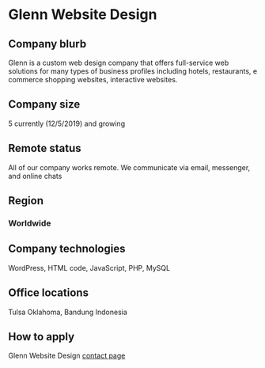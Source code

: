 # Glenn Website Design

## Company blurb

Glenn is a custom web design company that offers full-service web solutions for many types of business profiles including hotels, restaurants, e commerce shopping websites, interactive websites.

## Company size
5 currently (12/5/2019) and growing

## Remote status
All of our company works remote. We communicate via email, messenger, and online chats

## Region

### Worldwide

## Company technologies

WordPress, HTML code, JavaScript, PHP, MySQL

## Office locations
Tulsa Oklahoma, Bandung Indonesia

## How to apply
Glenn Website Design [contact page](https://glennwebsitedesign.com/contact/)

